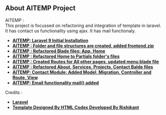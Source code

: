 


## About AITEMP Project
AITEMP :  
This project is focussed on refactoring and integration of template in laravel.
It has contact us functionality using ajax.
It has mail functionaly.



- **[AITEMP: Laravel 9 Initial Installation ](https://github.com/RishikantSri/aitemp/commit/e9fef0f9b6f5fac197ff8156dae6efa481677285)**
- **[AITEMP : Folder and file structures are created, added frontend.zip](https://github.com/RishikantSri/aitemp/commit/64c06cdd92864286a9207f613b62290a62eda45b)**
- **[AITEMP : Refactored Blade files: App, Home](https://github.com/RishikantSri/aitemp/commit/58150bbb0a1cbf5aa0d34935b1f6d15a32f00474)**
- **[AITEMP : Refactored Home to Partials folder's files ](https://github.com/RishikantSri/aitemp/commit/2c18b4ae052f4d5bd9249f7a174136f18acefea7)**
- **[AITEMP : Created Routes for All other pages, updated menu blade file](https://github.com/RishikantSri/aitemp/commit/79b107d36636fc7f88932f1edac89ba51c8bd479)**
- **[AITEMP : Refactored About, Services, Projects, Contact Balde files](https://github.com/RishikantSri/aitemp/commit/b4696761d028495837d489c7be7df4f6a7340de5)**
- **[AITEMP: Contact Module: Added Model, Migration, Controller and Route, View  ](https://github.com/RishikantSri/aitemp/commit/cf44f3cc87495319248c8b7e925cc1f97ece9606)**
- **[AITEMP: Email functionality mail() added ](https://github.com/RishikantSri/aitemp/commit/30d31c727658768e4704494cf7867baa5d19b75e)**


Credits :

- **[Laravel ]( https://www.laravel.com/)**
- **[Template  Designed By HTML Codex ]( https://htmlcodex.com/)**
 **[Developed By Rishikant ]( https://www.rishikantsri.online/)**
